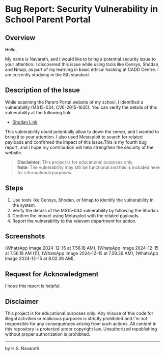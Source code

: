 # Bug Report: Security Vulnerability in School Parent Portal

## Overview

Hello,

My name is Navarath, and I would like to bring a potential security issue to your attention. I discovered this issue while using tools like Censys, Shodan, and Nmap, as part of my learning in basic ethical hacking at CADD Centre. I am currently studying in the 8th standard.

## Description of the Issue

While scanning the Parent Portal website of my school, I identified a vulnerability (MS15-034, CVE-2015-1635). You can verify the details of this vulnerability at the following link:
- [Shodan Link](https://www.shodan.io/host/103.114.210.53)

This vulnerability could potentially allow to down the server, and I wanted to bring it to your attention. I also used Metasploit to search for related payloads and confirmed the impact of this issue.This is my fourth bug report, and I hope my contribution will help strengthen the security of the website.


> **Disclaimer**: This project is for educational purposes only.  
> **Note**: The vulnerability may still be functional and this is included here for informational purposes.


## Steps

1. Use tools like Censys, Shodan, or Nmap to identify the vulnerability in the system.
2. Verify the details of the MS15-034 vulnerability by following the Shodan.
3. Confirm the impact using Metasploit with the related payloads.
4. Report the vulnerability to the relevant department for action.

## Screenshots
(WhatsApp Image 2024-12-15 at 7.56.18 AM),
(WhatsApp Image 2024-12-15 at 7.56.18 AM (1)),
(WhatsApp Image 2024-12-15 at 7.59.36 AM),
(WhatsApp Image 2024-12-15 at 8.02.26 AM),

## Request for Acknowledgment

I hope this report is helpful.

## Disclaimer

This project is for educational purposes only. Any misuse of this code for illegal activities or malicious purposes is strictly prohibited and I'm not responsible for any consequences arising from such actions. All content in this repository is protected under copyright law. Unauthorized republishing without proper authorization is prohibited.

---

by H.S. Navarath  

